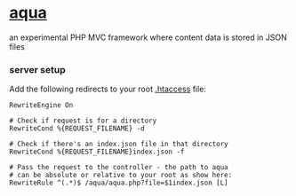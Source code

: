 [aqua](http://github.com/ryanve/aqua)
====

an experimental PHP MVC framework where content data is stored in JSON files

### server setup

Add the following redirects to your root [.htaccess](http://en.wikipedia.org/wiki/Htaccess) file:

```
RewriteEngine On

# Check if request is for a directory
RewriteCond %{REQUEST_FILENAME} -d

# Check if there's an index.json file in that directory
RewriteCond %{REQUEST_FILENAME}index.json -f

# Pass the request to the controller - the path to aqua
# can be absolute or relative to your root as show here:
RewriteRule ^(.*)$ /aqua/aqua.php?file=$1index.json [L]
```
